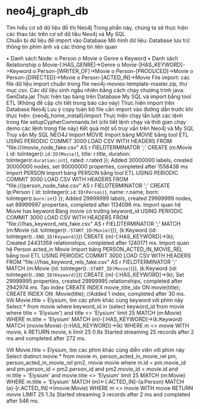 # neo4j_graph_db
Tìm hiểu cơ sở dữ liệu đồ thị Neo4j
Trong phần này, chúng ta sẽ thực hiện các thao tác trên cơ sở dữ liệu Neo4j và My SQL  
Chuẩn bị dữ liệu để import vào Database
Mô hình dữ liệu: Database lưu trữ thông tin phim ảnh và các thông tin liên quan
  
•	Danh sách Node:
o	Person 
o	Movie
o	Genre
o	Keyword
•	Danh sách Relationship
o	Movie-[:HAS_GENRE]->Genre
o	Movie-[HAS_KEYWORD]->Keyword
o	Person-[WRITER_OF]->Movie
o	Person-[PRODUCED]->Movie
o	Person-[DIRECTED]->Movie
o	Person-[ACTED_IN]->Movie
File import: các file dữ liệu import chuẩn trong file neo4j-movies-template-master.zip, thư mục csv. Các dữ liệu sinh ngẫu nhiên bằng cách chạy chương trình java: GenData.jar
Thực hiện tạo bảng trên Database My SQL và import bằng tool ETL (Không đề cập chi tiết trong báo cáo này)
Thực hiện import trên Database Neo4j
Lưu ý copy toàn bộ file cần import vào đường dẫn trước khi thực hiện: {neo4j_home_install}/import
Thực hiện chạy lần lượt các lệnh trong file setupCypherCommands.txt (chi tiết lệnh chạy và thời gian chạy demo các lệnh trong file này)
Kết quả một số truy vấn trên Neo4j và My SQL
Truy vấn	My SQL	NEO4J
Import MOVIE 	Import bảng MOVIE bằng tool ETL	USING PERIODIC COMMIT 3000
LOAD CSV WITH HEADERS FROM "file:///movie_node_fake.csv" AS r FIELDTERMINATOR ';'
CREATE (m:Movie {
  id: toInteger(r.`id:ID(Movie)`),
  title: r.title,
  duration: toInteger(r.`duration:int`),
  rated: r.rated
});
		Added 30000000 labels, created 30000000 nodes, set 90000000 properties, completed after 1556438 ms
Import PERSON 	Import bảng PERSON bằng tool ETL	USING PERIODIC COMMIT 3000
LOAD CSV WITH HEADERS FROM "file:///person_node_fake.csv" AS r FIELDTERMINATOR ';'
CREATE (p:Person {
  id: toInteger(r.`id:ID(Person)`),
  name: r.name,
  born: toInteger(r.`born:int`)
});
		Added 29999999 labels, created 29999999 nodes, set 89999997 properties, completed after 1134096 ms.
Import quan hệ Movie has keyword	Bảng movie có trường keyword_id	USING PERIODIC COMMIT 3000
LOAD CSV WITH HEADERS FROM "file:///has_keyword_rels_fake.csv" AS r FIELDTERMINATOR ';'
MATCH (m:Movie {id: toInteger(r.`:START_ID(Movie)`)}), (k:Keyword {id: toInteger(r.`:END_ID(Keyword)`)})
CREATE (m)-[:HAS_KEYWORD]->(k);
		Created 24431359 relationships, completed after 1240171 ms.
Import quan hệ Person acted_in Movie	Import bảng PERSON_ACTED_IN_MOVIE_REL bằng tool ETL	USING PERIODIC COMMIT 3000
LOAD CSV WITH HEADERS FROM "file:///has_keyword_rels_fake.csv" AS r FIELDTERMINATOR ';'
MATCH (m:Movie {id: toInteger(r.`:START_ID(Movie)`)}), (k:Keyword {id: toInteger(r.`:END_ID(Keyword)`)})
CREATE (m)-[:HAS_KEYWORD]->(k);
		Set 29999995 properties, created 29999995 relationships, completed after 2942974 ms.
Tạo index	CREATE INDEX movie_title_idx ON movie(title);	CREATE INDEX ON :Movie(title);
//Added 1 index, completed after 30 ms.
Với Movie.title = Elysium, tìm các phim khác cùng keyword với phim này	Select * from movie where keyword_id in (select keyword_id from movie where title = 'Elysium') and title <> 'Elysium' limit 25	MATCH (m:Movie)
WHERE  m.title = 'Elysium'
MATCH (m)-[:HAS_KEYWORD]->(k:Keyword)
MATCH (movie:Movie)-[r:HAS_KEYWORD]->(k)
WHERE m <> movie 
WITH movie, k RETURN movie, k
limit 25
	0.8s	Started streaming 25 records after 2 ms and completed after 272 ms.

Với Movie.title = Elysium, tìm các phim khác cùng diễn viên với phim này	Select distinct movie.* from movie m, person_acted_in_movie_rel pm, person_acted_in_movie_rel pm2, movie movie 
where m.id = pm.movie_id 
and pm.person_id = pm2.person_id
and pm2.movie_id = movie.id
and m.title = 'Elysium' 
and movie.title <> 'Elysium' 
limit 25	MATCH (m:Movie)
WHERE  m.title = 'Elysium'
MATCH (m)<-[:ACTED_IN]-(a:Person)
MATCH (a)-[r:ACTED_IN]->(movie:Movie)
WHERE m <> movie
WITH movie
RETURN movie
LIMIT 25
	1.3s	Started streaming 3 records after 2 ms and completed after 546 ms.
